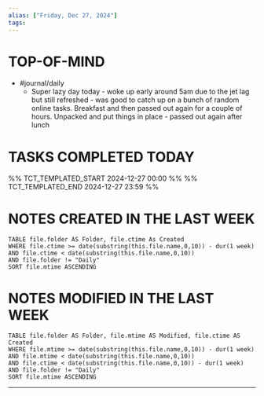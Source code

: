 ```yaml
---
alias: ["Friday, Dec 27, 2024"]
tags: 
---
```

# TOP-OF-MIND
- #journal/daily 
	- Super lazy day today - woke up early around 5am due to the jet lag but still refreshed - was good to catch up on a bunch of random online tasks. Breakfast and then passed out again for a couple of hours. Unpacked and put things in place - passed out again after lunch


# TASKS COMPLETED TODAY
%% TCT_TEMPLATED_START 2024-12-27 00:00 %%
%% TCT_TEMPLATED_END 2024-12-27 23:59 %%



# NOTES CREATED IN THE LAST WEEK
``` dataview
TABLE file.folder AS Folder, file.ctime As Created
WHERE file.ctime >= date(substring(this.file.name,0,10)) - dur(1 week) 
AND file.ctime < date(substring(this.file.name,0,10)) 
AND file.folder != "Daily"
SORT file.mtime ASCENDING
```

# NOTES MODIFIED IN THE LAST WEEK
``` dataview
TABLE file.folder AS Folder, file.mtime AS Modified, file.ctime AS Created
WHERE file.mtime >= date(substring(this.file.name,0,10)) - dur(1 week)
AND file.mtime < date(substring(this.file.name,0,10))
AND file.ctime < date(substring(this.file.name,0,10)) - dur(1 week)
AND file.folder != "Daily"
SORT file.mtime ASCENDING
```
---
